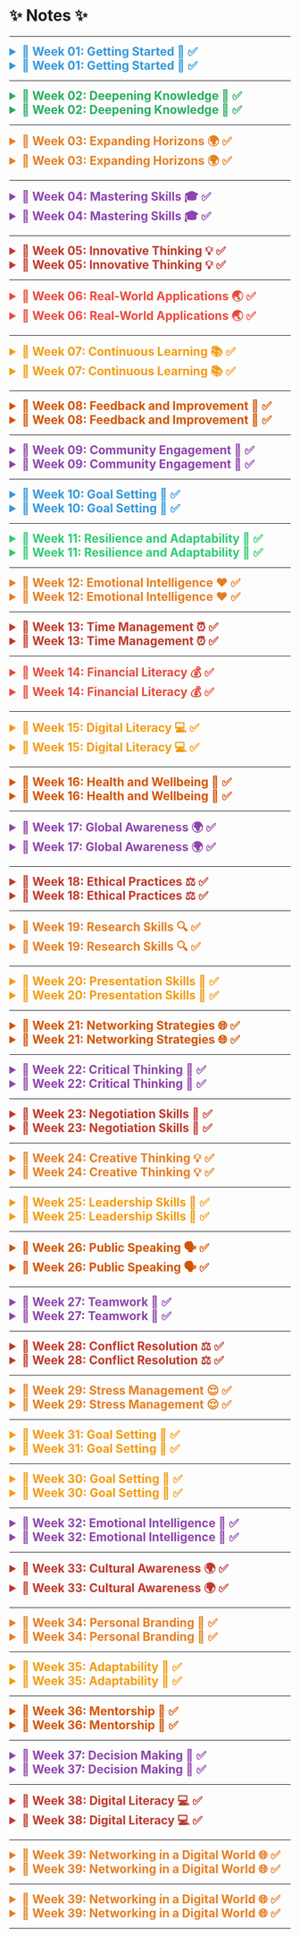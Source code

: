 # ✨ Notes ✨
-------------------------------------------------

<details>
<summary style="cursor: pointer; font-size: 1.5em; color: #3498db; font-weight: bold;">📅 Week 01: Getting Started 🚀 ✅</summary>

- [Week 1.1: Introduction to Basics](https://example.com/week1.1) 🔰  
- [Week 1.2: Exploring Core Concepts](https://example.com/week1.2) 📘  

</details>

<details>
<summary style="cursor: pointer; font-size: 1.5em; color: #3498db; font-weight: bold;">📅 Week 01: Getting Started 🚀 ✅</summary>

- [Week 1.1: Introduction to Basics](https://example.com/week1.1) 🔰  
- [Week 1.2: Exploring Core Concepts](https://example.com/week1.2) 📘  

</details>

--------------------------------------------------

<details>
<summary style="cursor: pointer; font-size: 1.5em; color: #27ae60; font-weight: bold;">📅 Week 02: Deepening Knowledge 🌊 ✅</summary>

- [Week 2.1: Advanced Topics](https://example.com/week2.1) 🔍  
- [Week 2.2: Practical Applications](https://example.com/week2.2) 📚  

</details>

<details>
<summary style="cursor: pointer; font-size: 1.5em; color: #27ae60; font-weight: bold;">📅 Week 02: Deepening Knowledge 🌊 ✅</summary>

- [Week 2.1: Advanced Topics](https://example.com/week2.1) 🔍  
- [Week 2.2: Practical Applications](https://example.com/week2.2) 📚  

</details>

-----------------------------------------------------

<details>
<summary style="cursor: pointer; font-size: 1.5em; color: #e67e22; font-weight: bold;">📅 Week 03: Expanding Horizons 🌍 ✅</summary>

- [Week 3.1: New Technologies](https://example.com/week3.1) 🚀  
- [Week 3.2: Industry Trends](https://example.com/week3.2) 📈  

</details>

<details>
<summary style="cursor: pointer; font-size: 1.5em; color: #e67e22; font-weight: bold;">📅 Week 03: Expanding Horizons 🌍 ✅</summary>

- [Week 3.1: New Technologies](https://example.com/week3.1) 🚀  
- [Week 3.2: Industry Trends](https://example.com/week3.2) 📈  

</details>

-----------------------------------------------------

<details>
<summary style="cursor: pointer; font-size: 1.5em; color: #8e44ad; font-weight: bold;">📅 Week 04: Mastering Skills 🎓 ✅</summary>

- [Week 4.1: Skill Development](https://example.com/week4.1) 🛠️  
- [Week 4.2: Hands-On Projects](https://example.com/week4.2) 📂  

</details>

<details>
<summary style="cursor: pointer; font-size: 1.5em; color: #8e44ad; font-weight: bold;">📅 Week 04: Mastering Skills 🎓 ✅</summary>

- [Week 4.1: Skill Development](https://example.com/week4.1) 🛠️  
- [Week 4.2: Hands-On Projects](https://example.com/week4.2) 📂  

</details>

-----------------------------------------------------

<details>
<summary style="cursor: pointer; font-size: 1.5em; color: #c0392b; font-weight: bold;">📅 Week 05: Innovative Thinking 💡 ✅</summary>

- [Week 5.1: Creativity in Problem Solving](https://example.com/week5.1) 🎨  
- [Week 5.2: Innovation Strategies](https://example.com/week5.2) 🚀  

</details>

<details>
<summary style="cursor: pointer; font-size: 1.5em; color: #c0392b; font-weight: bold;">📅 Week 05: Innovative Thinking 💡 ✅</summary>

- [Week 5.1: Creativity in Problem Solving](https://example.com/week5.1) 🎨  
- [Week 5.2: Innovation Strategies](https://example.com/week5.2) 🚀  

</details>

-----------------------------------------------------

<details>
<summary style="cursor: pointer; font-size: 1.5em; color: #e74c3c; font-weight: bold;">📅 Week 06: Real-World Applications 🌏 ✅</summary>

- [Week 6.1: Case Studies](https://example.com/week6.1) 📊  
- [Week 6.2: Application Development](https://example.com/week6.2) 💻  

</details>

<details>
<summary style="cursor: pointer; font-size: 1.5em; color: #e74c3c; font-weight: bold;">📅 Week 06: Real-World Applications 🌏 ✅</summary>

- [Week 6.1: Case Studies](https://example.com/week6.1) 📊  
- [Week 6.2: Application Development](https://example.com/week6.2) 💻  

</details>

-----------------------------------------------------

<details>
<summary style="cursor: pointer; font-size: 1.5em; color: #f39c12; font-weight: bold;">📅 Week 07: Continuous Learning 📚 ✅</summary>

- [Week 7.1: Learning Resources](https://example.com/week7.1) 📖  
- [Week 7.2: Online Platforms](https://example.com/week7.2) 💡  

</details>

<details>
<summary style="cursor: pointer; font-size: 1.5em; color: #f39c12; font-weight: bold;">📅 Week 07: Continuous Learning 📚 ✅</summary>

- [Week 7.1: Learning Resources](https://example.com/week7.1) 📖  
- [Week 7.2: Online Platforms](https://example.com/week7.2) 💡  

</details>

-----------------------------------------------------

<details>
<summary style="cursor: pointer; font-size: 1.5em; color: #d35400; font-weight: bold;">📅 Week 08: Feedback and Improvement 🔄 ✅</summary>

- [Week 8.1: Gathering Feedback](https://example.com/week8.1) ✍️  
- [Week 8.2: Iterative Processes](https://example.com/week8.2) 🔁  

</details>

<details>
<summary style="cursor: pointer; font-size: 1.5em; color: #d35400; font-weight: bold;">📅 Week 08: Feedback and Improvement 🔄 ✅</summary>

- [Week 8.1: Gathering Feedback](https://example.com/week8.1) ✍️  
- [Week 8.2: Iterative Processes](https://example.com/week8.2) 🔁  

</details>

-----------------------------------------------------

<details>
<summary style="cursor: pointer; font-size: 1.5em; color: #8e44ad; font-weight: bold;">📅 Week 09: Community Engagement 🤝 ✅</summary>

- [Week 9.1: Networking Strategies](https://example.com/week9.1) 🌐  
- [Week 9.2: Collaborative Projects](https://example.com/week9.2) 🤝  

</details>

<details>
<summary style="cursor: pointer; font-size: 1.5em; color: #8e44ad; font-weight: bold;">📅 Week 09: Community Engagement 🤝 ✅</summary>

- [Week 9.1: Networking Strategies](https://example.com/week9.1) 🌐  
- [Week 9.2: Collaborative Projects](https://example.com/week9.2) 🤝  

</details>

-----------------------------------------------------

<details>
<summary style="cursor: pointer; font-size: 1.5em; color: #3498db; font-weight: bold;">📅 Week 10: Goal Setting 🎯 ✅</summary>

- [Week 10.1: Setting SMART Goals](https://example.com/week10.1) 🎯  
- [Week 10.2: Tracking Progress](https://example.com/week10.2) 📊  

</details>

<details>
<summary style="cursor: pointer; font-size: 1.5em; color: #3498db; font-weight: bold;">📅 Week 10: Goal Setting 🎯 ✅</summary>

- [Week 10.1: Setting SMART Goals](https://example.com/week10.1) 🎯  
- [Week 10.2: Tracking Progress](https://example.com/week10.2) 📊  

</details>

-----------------------------------------------------

<details>
<summary style="cursor: pointer; font-size: 1.5em; color: #2ecc71; font-weight: bold;">📅 Week 11: Resilience and Adaptability 💪 ✅</summary>

- [Week 11.1: Building Resilience](https://example.com/week11.1) 🔑  
- [Week 11.2: Adapting to Change](https://example.com/week11.2) 🔄  

</details>

<details>
<summary style="cursor: pointer; font-size: 1.5em; color: #2ecc71; font-weight: bold;">📅 Week 11: Resilience and Adaptability 💪 ✅</summary>

- [Week 11.1: Building Resilience](https://example.com/week11.1) 🔑  
- [Week 11.2: Adapting to Change](https://example.com/week11.2) 🔄  

</details>

-----------------------------------------------------

<details>
<summary style="cursor: pointer; font-size: 1.5em; color: #e67e22; font-weight: bold;">📅 Week 12: Emotional Intelligence ❤️ ✅</summary>

- [Week 12.1: Understanding Emotions](https://example.com/week12.1) 🧠  
- [Week 12.2: Empathy in Action](https://example.com/week12.2) 💓  

</details>

<details>
<summary style="cursor: pointer; font-size: 1.5em; color: #e67e22; font-weight: bold;">📅 Week 12: Emotional Intelligence ❤️ ✅</summary>

- [Week 12.1: Understanding Emotions](https://example.com/week12.1) 🧠  
- [Week 12.2: Empathy in Action](https://example.com/week12.2) 💓  

</details>

-----------------------------------------------------

<details>
<summary style="cursor: pointer; font-size: 1.5em; color: #c0392b; font-weight: bold;">📅 Week 13: Time Management ⏰ ✅</summary>

- [Week 13.1: Prioritization Techniques](https://example.com/week13.1) 📋  
- [Week 13.2: Efficient Scheduling](https://example.com/week13.2) 📅  

</details>

<details>
<summary style="cursor: pointer; font-size: 1.5em; color: #c0392b; font-weight: bold;">📅 Week 13: Time Management ⏰ ✅</summary>

- [Week 13.1: Prioritization Techniques](https://example.com/week13.1) 📋  
- [Week 13.2: Efficient Scheduling](https://example.com/week13.2) 📅  

</details>

-----------------------------------------------------

<details>
<summary style="cursor: pointer; font-size: 1.5em; color: #e74c3c; font-weight: bold;">📅 Week 14: Financial Literacy 💰 ✅</summary>

- [Week 14.1: Budgeting Basics](https://example.com/week14.1) 💵  
- [Week 14.2: Investment Strategies](https://example.com/week14.2) 📈  

</details>

<details>
<summary style="cursor: pointer; font-size: 1.5em; color: #e74c3c; font-weight: bold;">📅 Week 14: Financial Literacy 💰 ✅</summary>

- [Week 14.1: Budgeting Basics](https://example.com/week14.1) 💵  
- [Week 14.2: Investment Strategies](https://example.com/week14.2) 📈  

</details>

-----------------------------------------------------

<details>
<summary style="cursor: pointer; font-size: 1.5em; color: #f39c12; font-weight: bold;">📅 Week 15: Digital Literacy 💻 ✅</summary>

- [Week 15.1: Online Safety](https://example.com/week15.1) 🔒  
- [Week 15.2: Navigating Digital Tools](https://example.com/week15.2) 🖱️  

</details>

<details>
<summary style="cursor: pointer; font-size: 1.5em; color: #f39c12; font-weight: bold;">📅 Week 15: Digital Literacy 💻 ✅</summary>

- [Week 15.1: Online Safety](https://example.com/week15.1) 🔒  
- [Week 15.2: Navigating Digital Tools](https://example.com/week15.2) 🖱️  

</details>

-----------------------------------------------------

<details>
<summary style="cursor: pointer; font-size: 1.5em; color: #d35400; font-weight: bold;">📅 Week 16: Health and Wellbeing 🧘 ✅</summary>

- [Week 16.1: Mental Health Awareness](https://example.com/week16.1) 🧠  
- [Week 16.2: Physical Fitness](https://example.com/week16.2) 💪  

</details>

<details>
<summary style="cursor: pointer; font-size: 1.5em; color: #d35400; font-weight: bold;">📅 Week 16: Health and Wellbeing 🧘 ✅</summary>

- [Week 16.1: Mental Health Awareness](https://example.com/week16.1) 🧠  
- [Week 16.2: Physical Fitness](https://example.com/week16.2) 💪  

</details>

-----------------------------------------------------

<details>
<summary style="cursor: pointer; font-size: 1.5em; color: #8e44ad; font-weight: bold;">📅 Week 17: Global Awareness 🌍 ✅</summary>

- [Week 17.1: Cultural Competence](https://example.com/week17.1) 🌏  
- [Week 17.2: Environmental Issues](https://example.com/week17.2) 🌱  

</details>

<details>
<summary style="cursor: pointer; font-size: 1.5em; color: #8e44ad; font-weight: bold;">📅 Week 17: Global Awareness 🌍 ✅</summary>

- [Week 17.1: Cultural Competence](https://example.com/week17.1) 🌏  
- [Week 17.2: Environmental Issues](https://example.com/week17.2) 🌱  

</details>

-----------------------------------------------------

<details>
<summary style="cursor: pointer; font-size: 1.5em; color: #c0392b; font-weight: bold;">📅 Week 18: Ethical Practices ⚖️ ✅</summary>

- [Week 18.1: Understanding Ethics](https://example.com/week18.1) 📜  
- [Week 18.2: Ethical Decision Making](https://example.com/week18.2) 🧠  

</details>

<details>
<summary style="cursor: pointer; font-size: 1.5em; color: #c0392b; font-weight: bold;">📅 Week 18: Ethical Practices ⚖️ ✅</summary>

- [Week 18.1: Understanding Ethics](https://example.com/week18.1) 📜  
- [Week 18.2: Ethical Decision Making](https://example.com/week18.2) 🧠  

</details>

-----------------------------------------------------

<details>
<summary style="cursor: pointer; font-size: 1.5em; color: #e67e22; font-weight: bold;">📅 Week 19: Research Skills 🔍 ✅</summary>

- [Week 19.1: Conducting Research](https://example.com/week19.1) 📚  
- [Week 19.2: Analyzing Data](https://example.com/week19.2) 📊  

</details>

<details>
<summary style="cursor: pointer; font-size: 1.5em; color: #e67e22; font-weight: bold;">📅 Week 19: Research Skills 🔍 ✅</summary>

- [Week 19.1: Conducting Research](https://example.com/week19.1) 📚  
- [Week 19.2: Analyzing Data](https://example.com/week19.2) 📊  

</details>

-----------------------------------------------------

<details>
<summary style="cursor: pointer; font-size: 1.5em; color: #f39c12; font-weight: bold;">📅 Week 20: Presentation Skills 🎤 ✅</summary>

- [Week 20.1: Effective Communication](https://example.com/week20.1) 📢  
- [Week 20.2: Visual Aids](https://example.com/week20.2) 🎨  

</details>

<details>
<summary style="cursor: pointer; font-size: 1.5em; color: #f39c12; font-weight: bold;">📅 Week 20: Presentation Skills 🎤 ✅</summary>

- [Week 20.1: Effective Communication](https://example.com/week20.1) 📢  
- [Week 20.2: Visual Aids](https://example.com/week20.2) 🎨  

</details>

-----------------------------------------------------

<details>
<summary style="cursor: pointer; font-size: 1.5em; color: #d35400; font-weight: bold;">📅 Week 21: Networking Strategies 🌐 ✅</summary>

- [Week 21.1: Building Connections](https://example.com/week21.1) 🤝  
- [Week 21.2: Leveraging Social Media](https://example.com/week21.2) 📱  

</details>

<details>
<summary style="cursor: pointer; font-size: 1.5em; color: #d35400; font-weight: bold;">📅 Week 21: Networking Strategies 🌐 ✅</summary>

- [Week 21.1: Building Connections](https://example.com/week21.1) 🤝  
- [Week 21.2: Leveraging Social Media](https://example.com/week21.2) 📱  

</details>

-----------------------------------------------------

<details>
<summary style="cursor: pointer; font-size: 1.5em; color: #8e44ad; font-weight: bold;">📅 Week 22: Critical Thinking 🧠 ✅</summary>

- [Week 22.1: Problem Solving Techniques](https://example.com/week22.1) 🛠️  
- [Week 22.2: Evaluating Arguments](https://example.com/week22.2) 📝  

</details>

<details>
<summary style="cursor: pointer; font-size: 1.5em; color: #8e44ad; font-weight: bold;">📅 Week 22: Critical Thinking 🧠 ✅</summary>

- [Week 22.1: Problem Solving Techniques](https://example.com/week22.1) 🛠️  
- [Week 22.2: Evaluating Arguments](https://example.com/week22.2) 📝  

</details>

-----------------------------------------------------

<details>
<summary style="cursor: pointer; font-size: 1.5em; color: #c0392b; font-weight: bold;">📅 Week 23: Negotiation Skills 🤝 ✅</summary>

- [Week 23.1: Understanding Negotiation](https://example.com/week23.1) 📜  
- [Week 23.2: Techniques for Success](https://example.com/week23.2) 🚀  

</details>

<details>
<summary style="cursor: pointer; font-size: 1.5em; color: #c0392b; font-weight: bold;">📅 Week 23: Negotiation Skills 🤝 ✅</summary>

- [Week 23.1: Understanding Negotiation](https://example.com/week23.1) 📜  
- [Week 23.2: Techniques for Success](https://example.com/week23.2) 🚀  

</details>

-----------------------------------------------------

<details>
<summary style="cursor: pointer; font-size: 1.5em; color: #e67e22; font-weight: bold;">📅 Week 24: Creative Thinking 💡 ✅</summary>

- [Week 24.1: Fostering Creativity](https://example.com/week24.1) 🎨  
- [Week 24.2: Innovative Problem Solving](https://example.com/week24.2) 🔧  

</details>

<details>
<summary style="cursor: pointer; font-size: 1.5em; color: #e67e22; font-weight: bold;">📅 Week 24: Creative Thinking 💡 ✅</summary>

- [Week 24.1: Fostering Creativity](https://example.com/week24.1) 🎨  
- [Week 24.2: Innovative Problem Solving](https://example.com/week24.2) 🔧  

</details>

-----------------------------------------------------

<details>
<summary style="cursor: pointer; font-size: 1.5em; color: #f39c12; font-weight: bold;">📅 Week 25: Leadership Skills 🦸 ✅</summary>

- [Week 25.1: Leadership Styles](https://example.com/week25.1) 👑  
- [Week 25.2: Leading Teams Effectively](https://example.com/week25.2) 👥  

</details>

<details>
<summary style="cursor: pointer; font-size: 1.5em; color: #f39c12; font-weight: bold;">📅 Week 25: Leadership Skills 🦸 ✅</summary>

- [Week 25.1: Leadership Styles](https://example.com/week25.1) 👑  
- [Week 25.2: Leading Teams Effectively](https://example.com/week25.2) 👥  

</details>

-----------------------------------------------------

<details>
<summary style="cursor: pointer; font-size: 1.5em; color: #d35400; font-weight: bold;">📅 Week 26: Public Speaking 🗣️ ✅</summary>

- [Week 26.1: Overcoming Fear](https://example.com/week26.1) 😨  
- [Week 26.2: Engaging Your Audience](https://example.com/week26.2) 👏  

</details>

<details>
<summary style="cursor: pointer; font-size: 1.5em; color: #d35400; font-weight: bold;">📅 Week 26: Public Speaking 🗣️ ✅</summary>

- [Week 26.1: Overcoming Fear](https://example.com/week26.1) 😨  
- [Week 26.2: Engaging Your Audience](https://example.com/week26.2) 👏  

</details>

-----------------------------------------------------

<details>
<summary style="cursor: pointer; font-size: 1.5em; color: #8e44ad; font-weight: bold;">📅 Week 27: Teamwork 🤝 ✅</summary>

- [Week 27.1: Collaboration Techniques](https://example.com/week27.1) 👥  
- [Week 27.2: Building Trust](https://example.com/week27.2) 🤗  

</details>

<details>
<summary style="cursor: pointer; font-size: 1.5em; color: #8e44ad; font-weight: bold;">📅 Week 27: Teamwork 🤝 ✅</summary>

- [Week 27.1: Collaboration Techniques](https://example.com/week27.1) 👥  
- [Week 27.2: Building Trust](https://example.com/week27.2) 🤗  

</details>

-----------------------------------------------------

<details>
<summary style="cursor: pointer; font-size: 1.5em; color: #c0392b; font-weight: bold;">📅 Week 28: Conflict Resolution ⚖️ ✅</summary>

- [Week 28.1: Understanding Conflict](https://example.com/week28.1) 🔍  
- [Week 28.2: Resolution Strategies](https://example.com/week28.2) 🔑  

</details>

<details>
<summary style="cursor: pointer; font-size: 1.5em; color: #c0392b; font-weight: bold;">📅 Week 28: Conflict Resolution ⚖️ ✅</summary>

- [Week 28.1: Understanding Conflict](https://example.com/week28.1) 🔍  
- [Week 28.2: Resolution Strategies](https://example.com/week28.2) 🔑  

</details>

-----------------------------------------------------

<details>
<summary style="cursor: pointer; font-size: 1.5em; color: #e67e22; font-weight: bold;">📅 Week 29: Stress Management 😌 ✅</summary>

- [Week 29.1: Identifying Stressors](https://example.com/week29.1) ⚡  
- [Week 29.2: Coping Strategies](https://example.com/week29.2) 🌈  

</details>

<details>
<summary style="cursor: pointer; font-size: 1.5em; color: #e67e22; font-weight: bold;">📅 Week 29: Stress Management 😌 ✅</summary>

- [Week 29.1: Identifying Stressors](https://example.com/week29.1) ⚡  
- [Week 29.2: Coping Strategies](https://example.com/week29.2) 🌈  

</details>

-----------------------------------------------------

<details>
<summary style="cursor: pointer; font-size: 1.5em; color: #f39c12; font-weight: bold;">📅 Week 31: Goal Setting 🎯 ✅</summary>

- [Week 30.1: SMART Goals](https://example.com/week30.1) 📝  
- [Week 30.2: Creating an Action Plan](https://example.com/week30.2) 📅  

</details>

<details>
<summary style="cursor: pointer; font-size: 1.5em; color: #f39c12; font-weight: bold;">📅 Week 31: Goal Setting 🎯 ✅</summary>

- [Week 30.1: SMART Goals](https://example.com/week30.1) 📝  
- [Week 30.2: Creating an Action Plan](https://example.com/week30.2) 📅  

</details>



-----------------------------------------------------

<details>
<summary style="cursor: pointer; font-size: 1.5em; color: #f39c12; font-weight: bold;">📅 Week 30: Goal Setting 🎯 ✅</summary>

- [Week 30.1: SMART Goals](https://example.com/week30.1) 📝  
- [Week 30.2: Creating an Action Plan](https://example.com/week30.2) 📅  

</details>

<details>
<summary style="cursor: pointer; font-size: 1.5em; color: #f39c12; font-weight: bold;">📅 Week 30: Goal Setting 🎯 ✅</summary>

- [Week 30.1: SMART Goals](https://example.com/week30.1) 📝  
- [Week 30.2: Creating an Action Plan](https://example.com/week30.2) 📅  

</details>

-------------------------------------------------
<details>
<summary style="cursor: pointer; font-size: 1.5em; color: #8e44ad; font-weight: bold;">📅 Week 32: Emotional Intelligence 💖 ✅</summary>

- [Week 32.1: Understanding Emotions](https://example.com/week32.1) 🌈  
- [Week 32.2: Empathy and Communication](https://example.com/week32.2) 🤗  

</details>

<details>
<summary style="cursor: pointer; font-size: 1.5em; color: #8e44ad; font-weight: bold;">📅 Week 32: Emotional Intelligence 💖 ✅</summary>

- [Week 32.1: Understanding Emotions](https://example.com/week32.1) 🌈  
- [Week 32.2: Empathy and Communication](https://example.com/week32.2) 🤗  

</details>

-----------------------------------------------------

<details>
<summary style="cursor: pointer; font-size: 1.5em; color: #c0392b; font-weight: bold;">📅 Week 33: Cultural Awareness 🌍 ✅</summary>

- [Week 33.1: Understanding Diversity](https://example.com/week33.1) 🌈  
- [Week 33.2: Cross-Cultural Communication](https://example.com/week33.2) 🗣️  

</details>

<details>
<summary style="cursor: pointer; font-size: 1.5em; color: #c0392b; font-weight: bold;">📅 Week 33: Cultural Awareness 🌍 ✅</summary>

- [Week 33.1: Understanding Diversity](https://example.com/week33.1) 🌈  
- [Week 33.2: Cross-Cultural Communication](https://example.com/week33.2) 🗣️  

</details>

-----------------------------------------------------

<details>
<summary style="cursor: pointer; font-size: 1.5em; color: #e67e22; font-weight: bold;">📅 Week 34: Personal Branding 🌟 ✅</summary>

- [Week 34.1: Crafting Your Brand](https://example.com/week34.1) 💼  
- [Week 34.2: Online Presence Management](https://example.com/week34.2) 🌐  

</details>

<details>
<summary style="cursor: pointer; font-size: 1.5em; color: #e67e22; font-weight: bold;">📅 Week 34: Personal Branding 🌟 ✅</summary>

- [Week 34.1: Crafting Your Brand](https://example.com/week34.1) 💼  
- [Week 34.2: Online Presence Management](https://example.com/week34.2) 🌐  

</details>

-----------------------------------------------------

<details>
<summary style="cursor: pointer; font-size: 1.5em; color: #f39c12; font-weight: bold;">📅 Week 35: Adaptability 🔄 ✅</summary>

- [Week 35.1: Embracing Change](https://example.com/week35.1) 🔄  
- [Week 35.2: Building Resilience](https://example.com/week35.2) 💪  

</details>

<details>
<summary style="cursor: pointer; font-size: 1.5em; color: #f39c12; font-weight: bold;">📅 Week 35: Adaptability 🔄 ✅</summary>

- [Week 35.1: Embracing Change](https://example.com/week35.1) 🔄  
- [Week 35.2: Building Resilience](https://example.com/week35.2) 💪  

</details>

-----------------------------------------------------

<details>
<summary style="cursor: pointer; font-size: 1.5em; color: #d35400; font-weight: bold;">📅 Week 36: Mentorship 🌱 ✅</summary>

- [Week 36.1: Finding a Mentor](https://example.com/week36.1) 🤝  
- [Week 36.2: Being a Good Mentee](https://example.com/week36.2) 👩‍🏫  

</details>

<details>
<summary style="cursor: pointer; font-size: 1.5em; color: #d35400; font-weight: bold;">📅 Week 36: Mentorship 🌱 ✅</summary>

- [Week 36.1: Finding a Mentor](https://example.com/week36.1) 🤝  
- [Week 36.2: Being a Good Mentee](https://example.com/week36.2) 👩‍🏫  

</details>

-----------------------------------------------------

<details>
<summary style="cursor: pointer; font-size: 1.5em; color: #8e44ad; font-weight: bold;">📅 Week 37: Decision Making 🧭 ✅</summary>

- [Week 37.1: Analyzing Options](https://example.com/week37.1) 🔍  
- [Week 37.2: Making Informed Choices](https://example.com/week37.2) 📝  

</details>

<details>
<summary style="cursor: pointer; font-size: 1.5em; color: #8e44ad; font-weight: bold;">📅 Week 37: Decision Making 🧭 ✅</summary>

- [Week 37.1: Analyzing Options](https://example.com/week37.1) 🔍  
- [Week 37.2: Making Informed Choices](https://example.com/week37.2) 📝  

</details>

-----------------------------------------------------

<details>
<summary style="cursor: pointer; font-size: 1.5em; color: #c0392b; font-weight: bold;">📅 Week 38: Digital Literacy 💻 ✅</summary>

- [Week 38.1: Navigating the Digital World](https://example.com/week38.1) 🌐  
- [Week 38.2: Evaluating Online Information](https://example.com/week38.2) 🔎  

</details>

<details>
<summary style="cursor: pointer; font-size: 1.5em; color: #c0392b; font-weight: bold;">📅 Week 38: Digital Literacy 💻 ✅</summary>

- [Week 38.1: Navigating the Digital World](https://example.com/week38.1) 🌐  
- [Week 38.2: Evaluating Online Information](https://example.com/week38.2) 🔎  

</details>

-----------------------------------------------------

<details>
<summary style="cursor: pointer; font-size: 1.5em; color: #e67e22; font-weight: bold;">📅 Week 39: Networking in a Digital World 🌐 ✅</summary>

- [Week 39.1: Online Networking Strategies](https://example.com/week39.1) 💻  
- [Week 39.2: Building Your Professional Network](https://example.com/week39.2) 🧑‍🤝‍🧑  

</details>

<details>
<summary style="cursor: pointer; font-size: 1.5em; color: #e67e22; font-weight: bold;">📅 Week 39: Networking in a Digital World 🌐 ✅</summary>

- [Week 39.1: Online Networking Strategies](https://example.com/week39.1) 💻  
- [Week 39.2: Building Your Professional Network](https://example.com/week39.2) 🧑‍🤝‍🧑  

</details>

-----------------------------------------------------



<details>
<summary style="cursor: pointer; font-size: 1.5em; color: #e67e22; font-weight: bold;">📅 Week 39: Networking in a Digital World 🌐 ✅</summary>

- [Week 39.1: Online Networking Strategies](https://example.com/week39.1) 💻  
- [Week 39.2: Building Your Professional Network](https://example.com/week39.2) 🧑‍🤝‍🧑  

</details>

<details>
<summary style="cursor: pointer; font-size: 1.5em; color: #e67e22; font-weight: bold;">📅 Week 39: Networking in a Digital World 🌐 ✅</summary>

- [Week 39.1: Online Networking Strategies](https://example.com/week39.1) 💻  
- [Week 39.2: Building Your Professional Network](https://example.com/week39.2) 🧑‍🤝‍🧑  

</details>

-----------------------------------------------------
